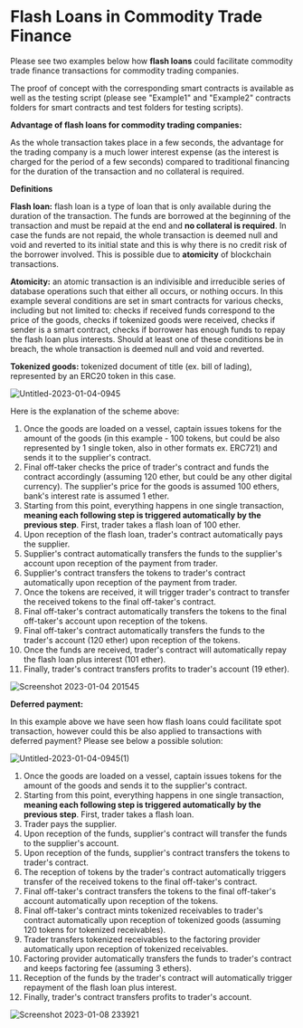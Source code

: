 # Flash Loans in Commodity Trade Finance

Please see two examples below how **flash loans** could facilitate commodity trade finance transactions for commodity trading companies.

The proof of concept with the corresponding smart contracts is available as well as the testing script (please see "Example1" and "Example2" contracts folders for smart contracts and test folders for testing scripts).

**Advantage of flash loans for commodity trading companies:**

As the whole transaction takes place in a few seconds, the advantage for the trading company is a much lower interest expense (as the interest is charged for the period of a few seconds) compared to traditional financing for the duration of the transaction and no collateral is required.

**Definitions**

**Flash loan:** flash loan is a type of loan that is only available during the duration of the transaction. The funds are borrowed at the beginning of the transaction and must be repaid at the end and **no collateral is required**. In case the funds are not repaid, the whole transaction is deemed null and void and reverted to its initial state and this is why there is no credit risk of the borrower involved. This is possible due to **atomicity** of blockchain transactions. 

**Atomicity:** an atomic transaction is an indivisible and irreducible series of database operations such that either all occurs, or nothing occurs. In this example several conditions are set in smart contracts for various checks, including but not limited to: checks if received funds correspond to the price of the goods, checks if tokenized goods were received, checks if sender is a smart contract, checks if borrower has enough funds to repay the flash loan plus interests. Should at least one of these conditions be in breach, the whole transaction is deemed null and void and reverted.

**Tokenized goods:** tokenized document of title (ex. bill of lading), represented by an ERC20 token in this case.



![Untitled-2023-01-04-0945](https://user-images.githubusercontent.com/121932525/210520986-97da695a-9ac1-43fe-9e37-4e8cab31365d.png)

Here is the explanation of the scheme above:

1) Once the goods are loaded on a vessel, captain issues tokens for the amount of the goods (in this example - 100 tokens, but could be also represented by 1 single token, also in other formats ex. ERC721) and sends it to the supplier's contract.
2) Final off-taker checks the price of trader's contract and funds the contract accordingly (assuming 120 ether, but could be any other digital currency). The supplier's price for the goods is assumed 100 ethers, bank's interest rate is assumed 1 ether.
3) Starting from this point, everything happens in one single transaction, **meaning each following step is triggered automatically by the previous step**. First, trader takes a flash loan of 100 ether.
4) Upon reception of the flash loan, trader's contract automatically pays the supplier.
5) Supplier's contract automatically transfers the funds to the supplier's account upon reception of the payment from trader.
6) Supplier's contract transfers the tokens to trader's contract automatically upon reception of the payment from trader.
7) Once the tokens are received, it will trigger trader's contract to transfer the received tokens to the final off-taker's contract.
8) Final off-taker's contract automatically transfers the tokens to the final off-taker's account upon reception of the tokens.
9) Final off-taker's contract automatically transfers the funds to the trader's account (120 ether) upon reception of the tokens.
10) Once the funds are received, trader's contract will automatically repay the flash loan plus interest (101 ether).
11) Finally, trader's contract transfers profits to trader's account (19 ether).

![Screenshot 2023-01-04 201545](https://user-images.githubusercontent.com/121932525/210659447-ce457840-5cc9-413c-93bd-ad00a87262fc.png)


**Deferred payment:**

In this example above we have seen how flash loans could facilitate spot transaction, however could this be also applied to transactions with deferred payment? Please see below a possible solution:

![Untitled-2023-01-04-0945(1)](https://user-images.githubusercontent.com/121932525/210527951-8e5572fd-d573-4106-baac-02ef3df61080.png)

1) Once the goods are loaded on a vessel, captain issues tokens for the amount of the goods and sends it to the supplier's contract.
2) Starting from this point, everything happens in one single transaction, **meaning each following step is triggered automatically by the previous step**. First, trader takes a flash loan.
3) Trader pays the supplier.
4) Upon reception of the funds, supplier's contract will transfer the funds to the supplier's account.
5) Upon reception of the funds, supplier's contract transfers the tokens to trader's contract.
6) The reception of tokens by the trader's contract automatically triggers transfer of the received tokens to the final off-taker's contract.
7) Final off-taker's contract transfers the tokens to the final off-taker's account automatically upon reception of the tokens.
8) Final off-taker's contract mints tokenized receivables to trader's contract automatically upon reception of tokenized goods (assuming 120 tokens for tokenized receivables).
9) Trader transfers tokenized receivables to the factoring provider automatically upon reception of tokenized receivables.
10) Factoring provider automatically transfers the funds to trader's contract and keeps factoring fee (assuming 3 ethers).
11) Reception of the funds by the trader's contract will automatically trigger repayment of the flash loan plus interest.
12) Finally, trader's contract transfers profits to trader's account.

![Screenshot 2023-01-08 233921](https://user-images.githubusercontent.com/121932525/211222677-b233846d-f216-46f3-a7df-ab23c91b2fd5.png)
